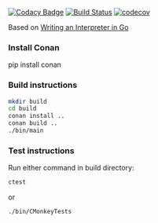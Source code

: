 [![Codacy Badge](https://api.codacy.com/project/badge/Grade/5e75898ebe77454793a4419ac53ff82f)](https://app.codacy.com/app/KristonCosta/c-monkey?utm_source=github.com&utm_medium=referral&utm_content=KristonCosta/c-monkey&utm_campaign=Badge_Grade_Dashboard)
[![Build Status](https://travis-ci.org/KristonCosta/c-monkey.svg?branch=master)](https://travis-ci.org/KristonCosta/c-monkey)
[![codecov](https://codecov.io/gh/KristonCosta/c-monkey/branch/master/graph/badge.svg)](https://codecov.io/gh/KristonCosta/c-monkey)

Based on [Writing an Interpreter in Go](https://interpreterbook.com)

### Install Conan
pip install conan

### Build instructions 

```bash
mkdir build 
cd build 
conan install ..
conan build ..
./bin/main
```

### Test instructions 
Run either command in build directory:
```bash
ctest 
```
or 
```bash
./bin/CMonkeyTests
```
